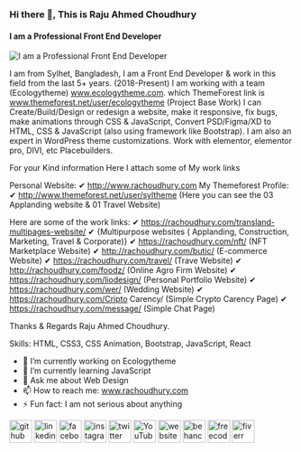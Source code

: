 ### Hi there 👋, This is Raju Ahmed Choudhury 
#### I am a Professional Front End Developer
![I am a Professional Front End Developer](https://pbs.twimg.com/profile_banners/861521901159686144/1664384902/600x200)

I am from Sylhet, Bangladesh, I am a Front End Developer & work in this field from the last 5+ years. (2018-Present) I am working with a team (Ecologytheme) www.ecologytheme.com. which ThemeForest link is www.themeforest.net/user/ecologytheme (Project Base Work) 
I can Create/Build/Design or redesign a website, make it responsive, fix bugs, make animations through CSS & JavaScript, Convert PSD/Figma/XD to HTML, CSS & JavaScript (also using framework like Bootstrap). I am also an expert in WordPress theme customizations. Work with elementor, elementor pro, DIVI, etc Placebuilders.

For your Kind information Here I attach some of My work links 

Personal Website:
✔	http://www.rachoudhury.com
My Themeforest Profile: 
✔	http://www.themeforest.net/user/syltheme (Here you can see the 03 Applanding website & 01 Travel Website)

Here are some of the work links: 
✔	https://rachoudhury.com/transland-multipages-website/ 
✔	{Multipurpose websites ( Applanding, Construction, Marketing, Travel & Corporate)}
✔	https://rachoudhury.com/nft/ (NFT Marketplace Website)
✔	http://rachoudhury.com/butic/ (E-commerce Website)
✔	https://rachoudhury.com/travel/ (Trave Website)
✔	http://rachoudhury.com/foodz/ (Online Agro Firm Website)
✔	https://rachoudhury.com/liodesign/ (Personal Portfolio Website)
✔	https://rachoudhury.com/wer/ (Wedding Website)
✔	https://rachoudhury.com/Cripto Carency/  (Simple Crypto Carency Page)
✔	https://rachoudhury.com/message/ (Simple Chat Page)

Thanks & Regards
Raju Ahmed Choudhury.


Skills: HTML, CSS3, CSS Animation, Bootstrap, JavaScript, React 

- 🔭 I’m currently working on Ecologytheme 
- 🌱 I’m currently learning JavaScript 
- 💬 Ask me about Web Design  
- 📫 How to reach me: www.rachoudhury.com 
- ⚡ Fun fact: I am not serious about anything 


[<img src='https://cdn.jsdelivr.net/npm/simple-icons@3.0.1/icons/github.svg' alt='github' height='40'>](https://github.com/rachoudhurywp)  [<img src='https://cdn.jsdelivr.net/npm/simple-icons@3.0.1/icons/linkedin.svg' alt='linkedin' height='40'>](https://www.linkedin.com/in/ra-choudhury-8b693b147/)  [<img src='https://cdn.jsdelivr.net/npm/simple-icons@3.0.1/icons/facebook.svg' alt='facebook' height='40'>](https://www.facebook.com/rachoudhury.wp)  [<img src='https://cdn.jsdelivr.net/npm/simple-icons@3.0.1/icons/instagram.svg' alt='instagram' height='40'>](https://www.instagram.com/rachoudhury/)  [<img src='https://cdn.jsdelivr.net/npm/simple-icons@3.0.1/icons/twitter.svg' alt='twitter' height='40'>](https://twitter.com/rachoudhurywp)  [<img src='https://cdn.jsdelivr.net/npm/simple-icons@3.0.1/icons/youtube.svg' alt='YouTube' height='40'>](https://www.youtube.com/channel/c/RAChoudhuryYT)  [<img src='https://cdn.jsdelivr.net/npm/simple-icons@3.0.1/icons/icloud.svg' alt='website' height='40'>](http://rachoudhury.com/)  [<img src='https://cdn.jsdelivr.net/npm/simple-icons@3.0.1/icons/behance.svg' alt='behance' height='40'>](https://www.behance.net/rachoudhury)  [<img src='https://cdn.jsdelivr.net/npm/simple-icons@3.0.1/icons/freecodecamp.svg' alt='freecodecamp' height='40'>](https://www.freecodecamp.org/RAChoudhury)  [<img src='https://cdn.jsdelivr.net/npm/simple-icons@3.0.1/icons/fiverr.svg' alt='fiverr' height='40'>](https://www.fiverr.com/rachoudhury)  

